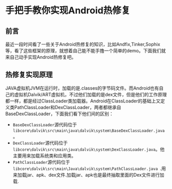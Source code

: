 # 手把手教你实现Android热修复
## 前言
最近一段时间看了一些关于Android热修复的知识，比如Andfix,Tinker,Sophix等，看了这些框架的原理，就想着自己能不能手撸一个简单的demo。下面我们就来自己动手实现Android热修复吧。
## 热修复实现原理
   JAVA虚拟机JVM在运行时，加载的是.classes的字节码文件。而Android也有自己的虚拟机Dalvik/ART虚拟机，不过他们加载的是dex文件，但是他们的工作原理都一样，都是经过ClassLoader类加载器。Android在ClassLoader的基础上又定义类PathClassLoader和DexClassLoader，两者都继承自BaseDexClassLoader，下面我们看下他们间的区别：
   * `BaseDexClassLoader`源代码位于`libcore\dalvik\src\main\java\dalvik\system\BaseDexClassLoader.java`。
   * `DexClassLoader`源代码位于`libcore\dalvik\src\main\java\dalvik\system\DexClassLoader.java`。他主要用来加载系统类和应用类。
   * `PathClassLoader`源代码位于`libcore\dalvik\src\main\Java\dalvik\system\PathClassLoader.java `.用来加载jar、apk、dex文件.加载jar、apk也是最终抽取里面的Dex文件进行加载.
   ![]()

